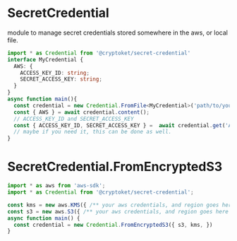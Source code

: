 # SecretCredential
module to manage secret credentials stored somewhere in the aws, or local file.

```typescript
import * as Credential from '@cryptoket/secret-credential'
interface MyCredential {
  AWS: {
    ACCESS_KEY_ID: string;
    SECRET_ACCESS_KEY: string;
  }
}
async function main(){
  const credential = new Credential.FromFile<MyCredential>('path/to/your/file.json');
  const { AWS } = await credential.content();
  // ACCESS_KEY_ID and SECRET_ACCESS_KEY
  const { ACCESS_KEY_ID, SECRET_ACCESS_KEY } =  await credential.get('AWS');
  // maybe if you need it, this can be done as well.
}
```

# SecretCredential.FromEncryptedS3
```typescript
import * as aws from 'aws-sdk';
import * as Credential from '@cryptoket/secret-credential';

const kms = new aws.KMS({ /** your aws credentials, and region goes here */ });
const s3 = new aws.S3({ /** your aws credentials, and region goes here */ });
async function main() {
  const credential = new Credential.FromEncryptedS3({ s3, kms, })
}

```
